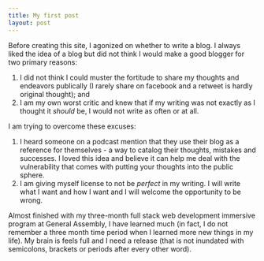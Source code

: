 ```yaml
---
title: My first post
layout: post
---
```


Before creating this site, I agonized on whether to write a blog. I always liked the idea of a blog but did not think I would make a good blogger for two primary reasons:1. I did not think I could muster the fortitude to share my thoughts and endeavors publically (I rarely share on facebook and a retweet is hardly original thought); and2. I am my own worst critic and knew that if my writing was not exactly as I thought it *should* be, I would not write as often or at all.I am trying to overcome these excuses:1. I heard someone on a podcast mention that they use their blog as a reference for themselves - a way to catalog their thoughts, mistakes and successes. I loved this idea and believe it can help me deal with the vulnerability that comes with putting your thoughts into the public sphere.2. I am giving myself license to not be *perfect* in my writing. I will write what I want and how I want and I will welcome the opportunity to be wrong.Almost finished with my three-month full stack web development immersive program at General Assembly, I have learned much (in fact, I do not remember a three month time period when I learned more new things in my life). My brain is feels full and I need a release (that is not inundated with semicolons, brackets or periods after every other word).


